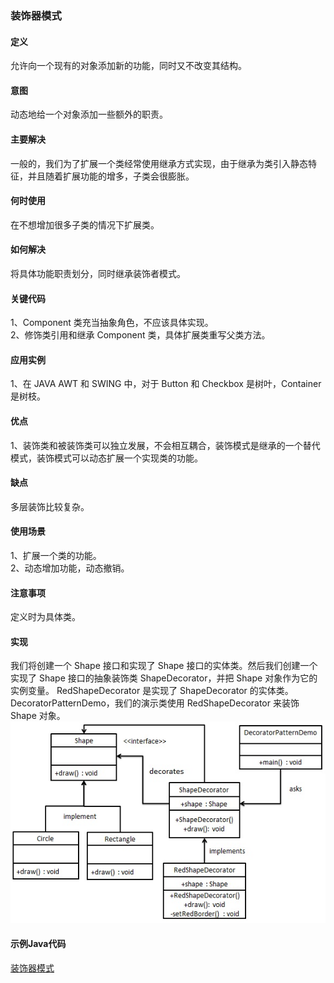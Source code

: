 ### 装饰器模式    

#### 定义
允许向一个现有的对象添加新的功能，同时又不改变其结构。    

#### 意图          
动态地给一个对象添加一些额外的职责。

#### 主要解决   
一般的，我们为了扩展一个类经常使用继承方式实现，由于继承为类引入静态特征，并且随着扩展功能的增多，子类会很膨胀。

####  何时使用      
在不想增加很多子类的情况下扩展类。      

#### 如何解决       
将具体功能职责划分，同时继承装饰者模式。

#### 关键代码
1、Component 类充当抽象角色，不应该具体实现。        
2、修饰类引用和继承 Component 类，具体扩展类重写父类方法。          

#### 应用实例      
1、在 JAVA AWT 和 SWING 中，对于 Button 和 Checkbox 是树叶，Container 是树枝。         

#### 优点         
1、装饰类和被装饰类可以独立发展，不会相互耦合，装饰模式是继承的一个替代模式，装饰模式可以动态扩展一个实现类的功能。         

#### 缺点     
多层装饰比较复杂。     

#### 使用场景      
1、扩展一个类的功能。       
2、动态增加功能，动态撤销。

#### 注意事项       
定义时为具体类。

#### 实现     
我们将创建一个 Shape 接口和实现了 Shape 接口的实体类。然后我们创建一个实现了 Shape 接口的抽象装饰类 ShapeDecorator，并把 Shape 对象作为它的实例变量。
RedShapeDecorator 是实现了 ShapeDecorator 的实体类。
DecoratorPatternDemo，我们的演示类使用 RedShapeDecorator 来装饰 Shape 对象。      
![Alt text](./images/decorator_pattern.jpg)

#### 示例Java代码
[装饰器模式](../src/main/java/com/lvt/pattern_10)